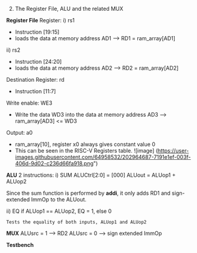 2. The Register File, ALU and the related MUX

**Register File**
Register:
i) rs1 
- Instruction [19:15]
- loads the data at memory address AD1 --> RD1 = ram_array[AD1]

ii) rs2
- Instruction [24:20]
- loads the data at memory address AD2 --> RD2 = ram_array[AD2]

Destination Register: rd
- Instruction [11:7]

Write enable: WE3
- Write the data WD3 into the data at memory address AD3 --> ram_array[AD3] <= WD3

Output: a0
- ram_array[10], register x0 always gives constant value 0
- This can be seen in the RISC-V Registers table.
![image] (https://user-images.githubusercontent.com/64958532/202964687-7191e1ef-003f-406d-9d02-c236d66fa918.png")

**ALU**
2 instructions: 
i) SUM 
   ALUCtrl[2:0] = [000]
   ALUout = ALUop1 + ALUop2 

   Since the sum function is performed by **addi**, it only adds RD1 and sign-extended ImmOp to the ALUout.

ii) EQ
    if ALUop1 == ALUop2, EQ = 1, else 0

    Tests the equality of both inputs, ALUop1 and ALUop2

**MUX**
ALUsrc = 1 --> RD2
ALUsrc = 0 --> sign extended ImmOp

**Testbench**


